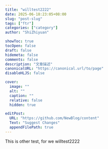 ```yaml
---
title: "willtest2222"
date: 2025-06-18:23:05+08:00
slug: "post-slug"
tags: ["ftr"]
categories: ["category"]
author: "ShiZhiyuan"

showToc: true
tocOpen: false
draft: false
hidemeta: false
comments: false
description: "文章描述"
canonicalURL: "https://canonical.url/to/page"
disableHLJS: false

cover:
  image: ""
  alt: ""
  caption: ""
  relative: false
  hidden: true

editPost:
  URL: "https://github.com/NewBlog/content"
  Text: "Suggest Changes"
  appendFilePath: true
---
```



This is other test, for we willtest2222